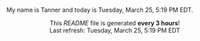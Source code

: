 My name is Tanner and today is Tuesday, March 25, 5:19 PM EDT.

<p align="center">This <i>README</i> file is generated <b>every 3 hours</b>!</br>Last refresh: Tuesday, March 25, 5:19 PM EDT<br /></p>
